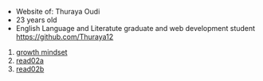 * Website of: Thuraya Oudi
* 23 years old
*  English Language and Literatute graduate and web development student https://github.com/Thuraya12

1. [growth mindset](growthmindset.md)  
2. [read02a](read02a.md)
3. [read02b](read02b.md)